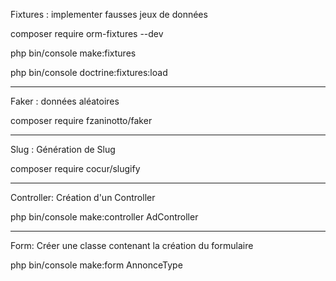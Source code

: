Fixtures : implementer fausses jeux de données

composer require orm-fixtures --dev

php bin/console make:fixtures

php bin/console doctrine:fixtures:load

-------------------------------------------------

Faker : données aléatoires 

composer require fzaninotto/faker

-------------------------------------------------

Slug : Génération de Slug

composer require cocur/slugify

-------------------------------------------------

Controller: Création d'un Controller 

php bin/console make:controller AdController


-------------------------------------------------

Form: Créer une classe contenant la création du formulaire

php bin/console make:form AnnonceType